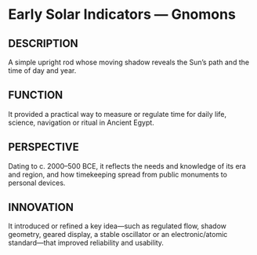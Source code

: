 # Early Solar Indicators — Gnomons

## DESCRIPTION
A simple upright rod whose moving shadow reveals the Sun’s path and the time of day and year.

## FUNCTION
It provided a practical way to measure or regulate time for daily life, science, navigation or ritual in Ancient Egypt.

## PERSPECTIVE
Dating to c. 2000–500 BCE, it reflects the needs and knowledge of its era and region, and how timekeeping spread from public monuments to personal devices.

## INNOVATION
It introduced or refined a key idea—such as regulated flow, shadow geometry, geared display, a stable oscillator or an electronic/atomic standard—that improved reliability and usability.
